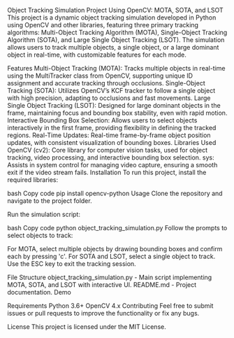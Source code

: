 Object Tracking Simulation Project Using OpenCV: MOTA, SOTA, and LSOT
This project is a dynamic object tracking simulation developed in Python using OpenCV and other libraries, featuring three primary tracking algorithms: Multi-Object Tracking Algorithm (MOTA), Single-Object Tracking Algorithm (SOTA), and Large Single Object Tracking (LSOT). The simulation allows users to track multiple objects, a single object, or a large dominant object in real-time, with customizable features for each mode.

Features
Multi-Object Tracking (MOTA): Tracks multiple objects in real-time using the MultiTracker class from OpenCV, supporting unique ID assignment and accurate tracking through occlusions.
Single-Object Tracking (SOTA): Utilizes OpenCV’s KCF tracker to follow a single object with high precision, adapting to occlusions and fast movements.
Large Single Object Tracking (LSOT): Designed for large dominant objects in the frame, maintaining focus and bounding box stability, even with rapid motion.
Interactive Bounding Box Selection: Allows users to select objects interactively in the first frame, providing flexibility in defining the tracked regions.
Real-Time Updates: Real-time frame-by-frame object position updates, with consistent visualization of bounding boxes.
Libraries Used
OpenCV (cv2): Core library for computer vision tasks, used for object tracking, video processing, and interactive bounding box selection.
sys: Assists in system control for managing video capture, ensuring a smooth exit if the video stream fails.
Installation
To run this project, install the required libraries:

bash
Copy code
pip install opencv-python
Usage
Clone the repository and navigate to the project folder.

Run the simulation script:

bash
Copy code
python object_tracking_simulation.py
Follow the prompts to select objects to track:

For MOTA, select multiple objects by drawing bounding boxes and confirm each by pressing 'c'.
For SOTA and LSOT, select a single object to track.
Use the ESC key to exit the tracking session.

File Structure
object_tracking_simulation.py - Main script implementing MOTA, SOTA, and LSOT with interactive UI.
README.md - Project documentation.
Demo

Requirements
Python 3.6+
OpenCV 4.x
Contributing
Feel free to submit issues or pull requests to improve the functionality or fix any bugs.

License
This project is licensed under the MIT License.
